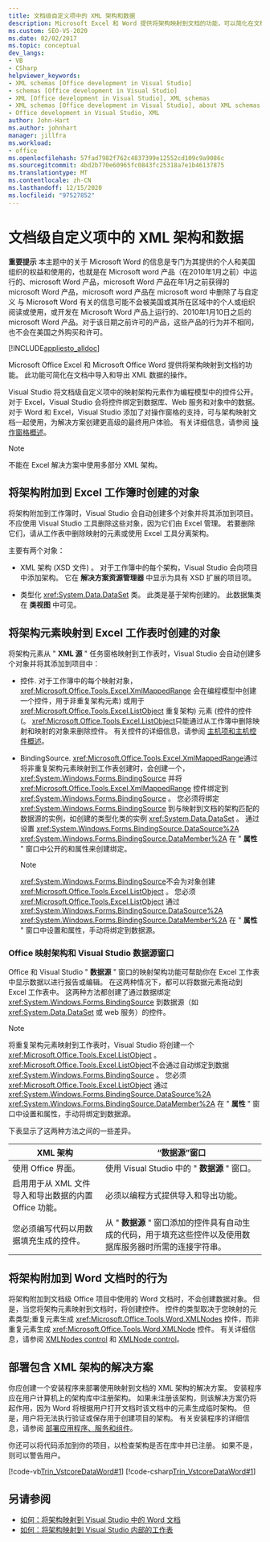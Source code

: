 ```yaml
---
title: 文档级自定义项中的 XML 架构和数据
description: Microsoft Excel 和 Word 提供将架构映射到文档的功能，可以简化在文档中导入和导出 XML 数据的操作。
ms.custom: SEO-VS-2020
ms.date: 02/02/2017
ms.topic: conceptual
dev_langs:
- VB
- CSharp
helpviewer_keywords:
- XML schemas [Office development in Visual Studio]
- schemas [Office development in Visual Studio]
- XML [Office development in Visual Studio], XML schemas
- XML schemas [Office development in Visual Studio], about XML schemas and data
- Office development in Visual Studio, XML
author: John-Hart
ms.author: johnhart
manager: jillfra
ms.workload:
- office
ms.openlocfilehash: 57fad7982f762c4837399e12552cd109c9a9086c
ms.sourcegitcommit: 4bd2b770e60965fc0843fc25318a7e1b46137875
ms.translationtype: MT
ms.contentlocale: zh-CN
ms.lasthandoff: 12/15/2020
ms.locfileid: "97527852"
---
```

# <a name="xml-schemas-and-data-in-document-level-customizations"></a>文档级自定义项中的 XML 架构和数据
  **重要提示** 本主题中的关于 Microsoft Word 的信息是专门为其提供的个人和美国组织的权益和使用的，也就是在 Microsoft word 产品（在2010年1月之前）中运行的、microsoft Word 产品，microsoft Word 产品在年1月之前获得的 microsoft Word 产品，microsoft word 产品在 microsoft word 中删除了与自定义 与 Microsoft Word 有关的信息可能不会被美国或其所在区域中的个人或组织阅读或使用，或开发在 Microsoft Word 产品上运行的、2010年1月10日之后的 microsoft Word 产品。对于该日期之前许可的产品，这些产品的行为并不相同，也不会在美国之外购买和许可。

 [!INCLUDE[appliesto_alldoc](../vsto/includes/appliesto-alldoc-md.md)]

 Microsoft Office Excel 和 Microsoft Office Word 提供将架构映射到文档的功能。 此功能可简化在文档中导入和导出 XML 数据的操作。

 Visual Studio 将文档级自定义项中的映射架构元素作为编程模型中的控件公开。 对于 Excel，Visual Studio 会将控件绑定到数据库、Web 服务和对象中的数据。 对于 Word 和 Excel，Visual Studio 添加了对操作窗格的支持，可与架构映射文档一起使用，为解决方案创建更高级的最终用户体验。 有关详细信息，请参阅 [操作窗格概述](../vsto/actions-pane-overview.md)。

> [!NOTE]
> 不能在 Excel 解决方案中使用多部分 XML 架构。

## <a name="objects-created-when-schemas-are-attached-to-excel-workbooks"></a>将架构附加到 Excel 工作簿时创建的对象
 将架构附加到工作簿时，Visual Studio 会自动创建多个对象并将其添加到项目。 不应使用 Visual Studio 工具删除这些对象，因为它们由 Excel 管理。 若要删除它们，请从工作表中删除映射的元素或使用 Excel 工具分离架构。

 主要有两个对象：

- XML 架构 (XSD 文件) 。 对于工作簿中的每个架构，Visual Studio 会向项目中添加架构。 它在 **解决方案资源管理器** 中显示为具有 XSD 扩展的项目项。

- 类型化 <xref:System.Data.DataSet> 类。 此类是基于架构创建的。 此数据集类在 **类视图** 中可见。

## <a name="objects-created-when-schema-elements-are-mapped-to-excel-worksheets"></a>将架构元素映射到 Excel 工作表时创建的对象
 将架构元素从 " **XML 源** " 任务窗格映射到工作表时，Visual Studio 会自动创建多个对象并将其添加到项目中：

- 控件. 对于工作簿中的每个映射对象， <xref:Microsoft.Office.Tools.Excel.XmlMappedRange> 会在编程模型中创建一个控件，用于非重复架构元素) 或用于 <xref:Microsoft.Office.Tools.Excel.ListObject> 重复架构) 元素 (控件的控件 (。 <xref:Microsoft.Office.Tools.Excel.ListObject>只能通过从工作簿中删除映射和映射的对象来删除控件。 有关控件的详细信息，请参阅 [主机项和主机控件概述](../vsto/host-items-and-host-controls-overview.md)。

- BindingSource. <xref:Microsoft.Office.Tools.Excel.XmlMappedRange>通过将非重复架构元素映射到工作表创建时，会创建一个， <xref:System.Windows.Forms.BindingSource> 并将 <xref:Microsoft.Office.Tools.Excel.XmlMappedRange> 控件绑定到 <xref:System.Windows.Forms.BindingSource> 。 您必须将绑定 <xref:System.Windows.Forms.BindingSource> 到与映射到文档的架构匹配的数据源的实例，如创建的类型化类的实例 <xref:System.Data.DataSet> 。 通过设置 <xref:System.Windows.Forms.BindingSource.DataSource%2A> <xref:System.Windows.Forms.BindingSource.DataMember%2A> 在 " **属性** " 窗口中公开的和属性来创建绑定。

    > [!NOTE]
    > <xref:System.Windows.Forms.BindingSource>不会为对象创建 <xref:Microsoft.Office.Tools.Excel.ListObject> 。 您必须 <xref:Microsoft.Office.Tools.Excel.ListObject> 通过 <xref:System.Windows.Forms.BindingSource.DataSource%2A> <xref:System.Windows.Forms.BindingSource.DataMember%2A> 在 " **属性** " 窗口中设置和属性，手动将绑定到数据源。

### <a name="office-mapped-schemas-and-the-visual-studio-data-sources-window"></a>Office 映射架构和 Visual Studio 数据源窗口
 Office 和 Visual Studio " **数据源** " 窗口的映射架构功能可帮助你在 Excel 工作表中显示数据以进行报告或编辑。 在这两种情况下，都可以将数据元素拖动到 Excel 工作表中。 这两种方法都创建了通过数据绑定 <xref:System.Windows.Forms.BindingSource> 到数据源（如 <xref:System.Data.DataSet> 或 web 服务）的控件。

> [!NOTE]
> 将重复架构元素映射到工作表时，Visual Studio 将创建一个 <xref:Microsoft.Office.Tools.Excel.ListObject> 。 <xref:Microsoft.Office.Tools.Excel.ListObject>不会通过自动绑定到数据 <xref:System.Windows.Forms.BindingSource> 。 您必须 <xref:Microsoft.Office.Tools.Excel.ListObject> 通过 <xref:System.Windows.Forms.BindingSource.DataSource%2A> <xref:System.Windows.Forms.BindingSource.DataMember%2A> 在 " **属性** " 窗口中设置和属性，手动将绑定到数据源。

 下表显示了这两种方法之间的一些差异。

|XML 架构|“数据源”窗口|
|----------------|-------------------------|
|使用 Office 界面。|使用 Visual Studio 中的 " **数据源** " 窗口。|
|启用用于从 XML 文件导入和导出数据的内置 Office 功能。|必须以编程方式提供导入和导出功能。|
|您必须编写代码以用数据填充生成的控件。|从 " **数据源** " 窗口添加的控件具有自动生成的代码，用于填充这些控件以及使用数据库服务器时所需的连接字符串。|

## <a name="behavior-when-schemas-are-attached-to-word-documents"></a>将架构附加到 Word 文档时的行为
 将架构附加到文档级 Office 项目中使用的 Word 文档时，不会创建数据对象。 但是，当您将架构元素映射到文档时，将创建控件。 控件的类型取决于您映射的元素类型;重复元素生成 <xref:Microsoft.Office.Tools.Word.XMLNodes> 控件，而非重复元素生成 <xref:Microsoft.Office.Tools.Word.XMLNode> 控件。 有关详细信息，请参阅 [XMLNodes control](../vsto/xmlnodes-control.md) 和 [XMLNode control](../vsto/xmlnode-control.md)。

## <a name="deployment-of-solutions-that-include-xml-schemas"></a>部署包含 XML 架构的解决方案
 你应创建一个安装程序来部署使用映射到文档的 XML 架构的解决方案。 安装程序应在用户计算机上的架构库中注册架构。 如果未注册该架构，则该解决方案仍将起作用，因为 Word 将根据用户打开文档时该文档中的元素生成临时架构。 但是，用户将无法执行验证或保存用于创建项目的架构。 有关安装程序的详细信息，请参阅 [部署应用程序、服务和组件](../deployment/deploying-applications-services-and-components.md)。

 你还可以将代码添加到你的项目，以检查架构是否在库中并已注册。 如果不是，则可以警告用户。

 [!code-vb[Trin_VstcoreDataWord#1](../vsto/codesnippet/VisualBasic/Trin_VstcoreDataWordVB/ThisDocument.vb#1)]
 [!code-csharp[Trin_VstcoreDataWord#1](../vsto/codesnippet/CSharp/Trin_VstcoreDataWordCS/ThisDocument.cs#1)]

## <a name="see-also"></a>另请参阅

- [如何：将架构映射到 Visual Studio 中的 Word 文档](../vsto/how-to-map-schemas-to-word-documents-inside-visual-studio.md)
- [如何：将架构映射到 Visual Studio 内部的工作表](../vsto/how-to-map-schemas-to-worksheets-inside-visual-studio.md)
